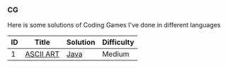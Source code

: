 ### CG
Here is some solutions of Coding Games I've done in different languages


| ID | Title | Solution | Difficulty |
|---| ----- | -------- | ---------- |
|1|[ASCII ART](https://www.codingame.com/forum/t/ascii-art-puzzle-discussion/34) | [Java](./asciiArt.java)|Medium|
